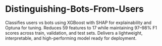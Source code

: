 # Distinguishing-Bots-From-Users
Classifies users vs bots using XGBoost with SHAP for explainability and Optuna for tuning. Reduces 59 features to 17 while maintaining 97–98% F1 scores across train, validation, and test sets. Delivers a lightweight, interpretable, and high-performing model ready for deployment.
